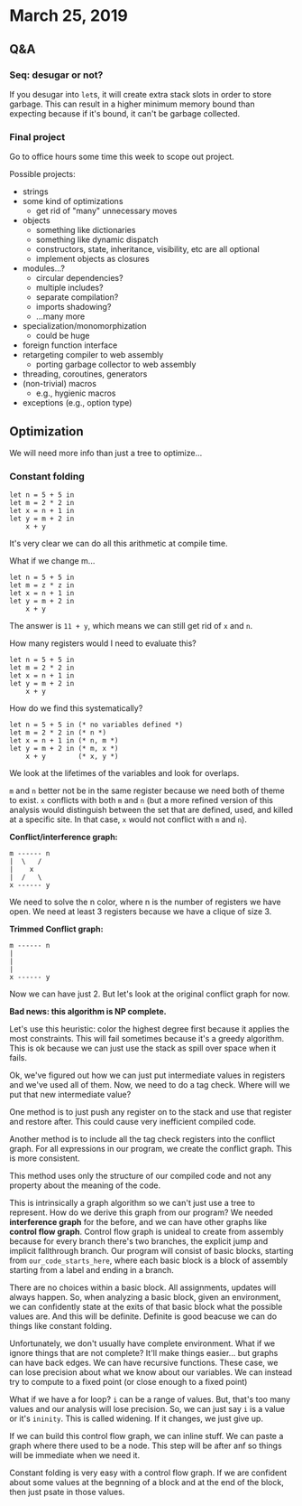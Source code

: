 # March 25, 2019

## Q&A

### Seq: desugar or not?

If you desugar into `let`s, it will create extra stack slots in order to store garbage. This can result in a higher minimum memory bound than expecting because if it's bound, it can't be garbage collected.

### Final project

Go to office hours some time this week to scope out project.

Possible projects:

* strings
* some kind of optimizations
    * get rid of "many" unnecessary moves
* objects
    * something like dictionaries
    * something like dynamic dispatch
    * constructors, state, inheritance, visibility, etc are all optional
    * implement objects as closures
* modules...?
    * circular dependencies?
    * multiple includes?
    * separate compilation?
    * imports shadowing?
    * ...many more
* specialization/monomorphization
    * could be huge
* foreign function interface
* retargeting compiler to web assembly
    * porting garbage collector to web assembly
* threading, coroutines, generators
* (non-trivial) macros
    * e.g., hygienic macros
* exceptions (e.g., option type)

## Optimization

We will need more info than just a tree to optimize...

### Constant folding

```
let n = 5 + 5 in
let m = 2 * 2 in
let x = n + 1 in
let y = m + 2 in
    x + y
```

It's very clear we can do all this arithmetic at compile time.

What if we change m...

```
let n = 5 + 5 in
let m = z * z in
let x = n + 1 in
let y = m + 2 in
    x + y
```

The answer is `11 + y`, which means we can still get rid of `x` and `n`.

How many registers would I need to evaluate this?

```
let n = 5 + 5 in
let m = 2 * 2 in
let x = n + 1 in
let y = m + 2 in
    x + y
```

How do we find this systematically?


```
let n = 5 + 5 in (* no variables defined *)
let m = 2 * 2 in (* n *)
let x = n + 1 in (* n, m *)
let y = m + 2 in (* m, x *)
    x + y        (* x, y *)
```

We look at the lifetimes of the variables and look for overlaps.

`m` and `n` better not be in the same register because we need both of theme to exist. `x` conflicts with both `m` and `n` (but a more refined version of this analysis would distinguish between the set that are defined, used, and killed at a specific site. In that case, `x` would not conflict with `m` and `n`).

**Conflict/interference graph:**

```
m ------ n
|  \   /
|    x
|  /   \
x ------ y
```

We need to solve the n color, where n is the number of registers we have open. We need at least 3 registers because we have a clique of size 3.

**Trimmed Conflict graph:**

```
m ------ n
|
|
|
x ------ y
```

Now we can have just 2. But let's look at the original conflict graph for now.

**Bad news: this algorithm is NP complete.**

Let's use this heuristic: color the highest degree first because it applies the most constraints. This will fail sometimes because it's a greedy algorithm. This is ok because we can just use the stack as spill over space when it fails.

Ok, we've figured out how we can just put intermediate values in registers and we've used all of them. Now, we need to do a tag check. Where will we put that new intermediate value?

One method is  to just push any register on to the stack and use that register and restore after. This could cause very inefficient compiled code.

Another method is to include all the tag check registers into the conflict graph. For all expressions in our program, we create the conflict graph. This is more consistent.

This method uses only the structure of our compiled code and not any property about the meaning of the code.

This is intrinsically a graph algorithm so we can't just use a tree to represent. How do we derive this graph from our program? We needed **interference graph** for the before, and we can have other graphs like **control flow graph**. Control flow graph is unideal to create from assembly because for every branch there's two branches, the explicit jump and implicit fallthrough branch. Our program will consist of basic blocks, starting from `our_code_starts_here`, where each basic block is a block of assembly starting from a label and ending in a branch.

There are no choices within a basic block. All assignments, updates will always happen. So, when analyzing a basic block, given an environment, we can confidently state at the exits of that basic block what the possible values are. And this will be definite. Definite is good beacuse we can do things like constant folding.

Unfortunately, we don't usually have complete environment. What if we ignore things that are not complete? It'll make things easier... but graphs can have back edges. We can have recursive functions. These case, we can lose precision about what we know about our variables. We can instead  try to compute to a fixed point (or close enough to a fixed point)

What if we have a for loop? `i` can be a range of values. But, that's too many values and our analysis will lose precision. So, we can just say `i` is a value or it's `ininity`. This is called widening. If it changes, we just give up.

If we can build this control flow graph, we can inline stuff. We can paste a graph where there used to be a node. This step will be after anf so things will be immediate when we need it.

Constant folding is very easy with a control flow graph. If we are confident about some values at the begnning of a block and at the end of the block, then just psate in those values.